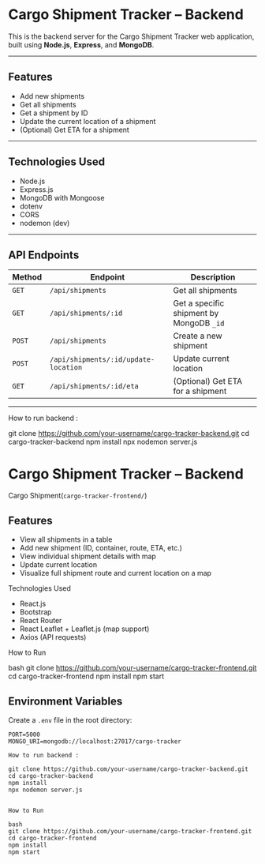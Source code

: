 # Cargo Shipment Tracker – Backend

This is the backend server for the Cargo Shipment Tracker web application, built using **Node.js**, **Express**, and **MongoDB**.

---

##  Features

- Add new shipments
- Get all shipments
- Get a shipment by ID
- Update the current location of a shipment
- (Optional) Get ETA for a shipment

---

##  Technologies Used

- Node.js
- Express.js
- MongoDB with Mongoose
- dotenv
- CORS
- nodemon (dev)

---

## API Endpoints

| Method | Endpoint | Description |
|--------|----------|-------------|
| `GET` | `/api/shipments` | Get all shipments |
| `GET` | `/api/shipments/:id` | Get a specific shipment by MongoDB `_id` |
| `POST` | `/api/shipments` | Create a new shipment |
| `POST` | `/api/shipments/:id/update-location` | Update current location |
| `GET` | `/api/shipments/:id/eta` | (Optional) Get ETA for a shipment |

---

How to run backend :

git clone https://github.com/your-username/cargo-tracker-backend.git
cd cargo-tracker-backend
npm install
npx nodemon server.js



# Cargo Shipment Tracker – Backend
Cargo Shipment(`cargo-tracker-frontend/`)

##  Features

- View all shipments in a table
- Add new shipment (ID, container, route, ETA, etc.)
- View individual shipment details with map
- Update current location
- Visualize full shipment route and current location on a map


Technologies Used

- React.js
- Bootstrap
- React Router
- React Leaflet + Leaflet.js (map support)
- Axios (API requests)


 How to Run

bash
git clone https://github.com/your-username/cargo-tracker-frontend.git
cd cargo-tracker-frontend
npm install
npm start



##  Environment Variables

Create a `.env` file in the root directory:

```env
PORT=5000
MONGO_URI=mongodb://localhost:27017/cargo-tracker

How to run backend :

git clone https://github.com/your-username/cargo-tracker-backend.git
cd cargo-tracker-backend
npm install
npx nodemon server.js


How to Run

bash
git clone https://github.com/your-username/cargo-tracker-frontend.git
cd cargo-tracker-frontend
npm install
npm start







